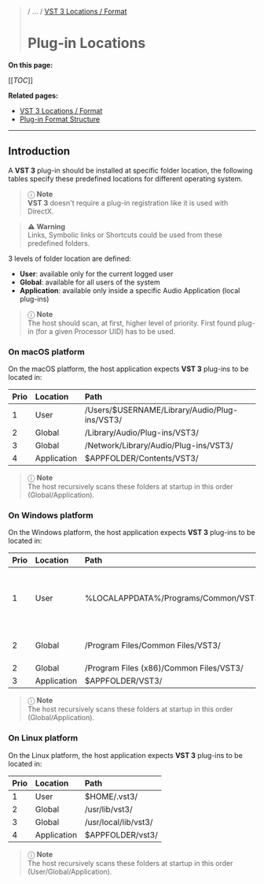 >/ ... / [VST 3 Locations / Format](Index.md)
>
># Plug-in Locations

**On this page:**

[[_TOC_]]

**Related pages:**

- [VST 3 Locations / Format](Index.md)
- [Plug-in Format Structure](Plugin+Format.md)

---

## Introduction

A **VST 3** plug-in should be installed at specific folder location, the following tables specify these predefined locations for different operating system.

>ⓘ **Note**\
>**VST 3** doesn't require a plug-in registration like it is used with DirectX.

>⚠️ **Warning**\
>Links, Symbolic links or Shortcuts could be used from these predefined folders.

3 levels of folder location are defined:

- **User**: available only for the current logged user
- **Global**: available for all users of the system
- **Application**: available only inside a specific Audio Application (local plug-ins)

>ⓘ **Note**\
>The host should scan, at first, higher level of priority. First found plug-in (for a given Processor UID) has to be used.

### On macOS platform

On the macOS platform, the host application expects **VST 3** plug-ins to be located in:

| Prio  | Location      | Path                                          |
| :-    | :-            | :-                                            |
| 1     |  User         | /Users/$USERNAME/Library/Audio/Plug-ins/VST3/ |
| 2     |  Global       | /Library/Audio/Plug-ins/VST3/                 |
| 3     |  Global       | /Network/Library/Audio/Plug-ins/VST3/         |
| 4     |  Application  | $APPFOLDER/Contents/VST3/                     |

>ⓘ **Note**\
>The host recursively scans these folders at startup in this order (Global/Application).

### On Windows platform

On the Windows platform, the host application expects **VST 3** plug-ins to be located in:

| Prio  | Location      | Path                                          | Comment   |
| :-    | :-            | :-                                            | :-        |
| 1     | User          | %LOCALAPPDATA%/Programs/Common/VST3/          | FOLDERID_UserProgramFilesCommon native bitdepth:<br> • 32bit Plug-in on 32bit OS,<br> • 64bit on 64bit OS<br> Mainly used for development use case. <br> example: C:\Users\MyUserName\AppData\Local\Programs\Common\VST3 |
| 2     | Global        | /Program Files/Common Files/VST3/             | FOLDERID_ProgramFilesCommon native bitdepth:<br> • 32bit Plug-in on 32bit OS,<br> • 64bit on 64bit OS |
| 2     | Global        | /Program Files (x86)/Common Files/VST3/       | 32bit Plug-ins on 64bit Windows |
| 3     | Application   | $APPFOLDER/VST3/                              | |

>ⓘ **Note**\
>The host recursively scans these folders at startup in this order (Global/Application).

### On Linux platform

On the Linux platform, the host application expects **VST 3** plug-ins to be located in:

| Prio  | Location      | Path                  |
| :-    | :-            | :-                    |
| 1     | User          | $HOME/.vst3/          |
| 2     | Global        | /usr/lib/vst3/        |
| 3     | Global        | /usr/local/lib/vst3/  |
| 4     | Application   | $APPFOLDER/vst3/      |

>ⓘ **Note**\
>The host recursively scans these folders at startup in this order (User/Global/Application).
